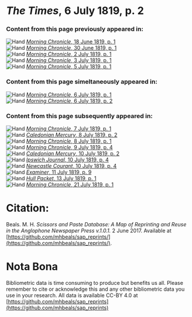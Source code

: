 # *The Times*, 6 July 1819, p. 2  
  
### Content from this page previously appeared in:  
![Hand](http://scissorsandpaste.net/wp-content/uploads/2017/06/smallhandpointer.png) [*Morning Chronicle*, 18 June 1819, p. 1](https://mhbeals.github.io/sap_html/Morning-Chronicle/Morning-Chronicle-18-June-1819-p-1)  
![Hand](http://scissorsandpaste.net/wp-content/uploads/2017/06/smallhandpointer.png) [*Morning Chronicle*, 30 June 1819, p. 1](https://mhbeals.github.io/sap_html/Morning-Chronicle/Morning-Chronicle-30-June-1819-p-1)  
![Hand](http://scissorsandpaste.net/wp-content/uploads/2017/06/smallhandpointer.png) [*Morning Chronicle*, 2 July 1819, p. 1](https://mhbeals.github.io/sap_html/Morning-Chronicle/Morning-Chronicle-2-July-1819-p-1)  
![Hand](http://scissorsandpaste.net/wp-content/uploads/2017/06/smallhandpointer.png) [*Morning Chronicle*, 3 July 1819, p. 1](https://mhbeals.github.io/sap_html/Morning-Chronicle/Morning-Chronicle-3-July-1819-p-1)  
![Hand](http://scissorsandpaste.net/wp-content/uploads/2017/06/smallhandpointer.png) [*Morning Chronicle*, 5 July 1819, p. 1](https://mhbeals.github.io/sap_html/Morning-Chronicle/Morning-Chronicle-5-July-1819-p-1)  
  
### Content from this page simeltaneously appeared in:  
![Hand](http://scissorsandpaste.net/wp-content/uploads/2017/06/smallhandpointer.png) [*Morning Chronicle*, 6 July 1819, p. 1](https://mhbeals.github.io/sap_html/Morning-Chronicle/Morning-Chronicle-6-July-1819-p-1)  
![Hand](http://scissorsandpaste.net/wp-content/uploads/2017/06/smallhandpointer.png) [*Morning Chronicle*, 6 July 1819, p. 2](https://mhbeals.github.io/sap_html/Morning-Chronicle/Morning-Chronicle-6-July-1819-p-2)  
  
### Content from this page subsequently appeared in:  
![Hand](http://scissorsandpaste.net/wp-content/uploads/2017/06/smallhandpointer.png) [*Morning Chronicle*, 7 July 1819, p. 1](https://mhbeals.github.io/sap_html/Morning-Chronicle/Morning-Chronicle-7-July-1819-p-1)  
![Hand](http://scissorsandpaste.net/wp-content/uploads/2017/06/smallhandpointer.png) [*Caledonian Mercury*, 8 July 1819, p. 2](https://mhbeals.github.io/sap_html/Caledonian-Mercury/Caledonian-Mercury-8-July-1819-p-2)  
![Hand](http://scissorsandpaste.net/wp-content/uploads/2017/06/smallhandpointer.png) [*Morning Chronicle*, 8 July 1819, p. 1](https://mhbeals.github.io/sap_html/Morning-Chronicle/Morning-Chronicle-8-July-1819-p-1)  
![Hand](http://scissorsandpaste.net/wp-content/uploads/2017/06/smallhandpointer.png) [*Morning Chronicle*, 9 July 1819, p. 4](https://mhbeals.github.io/sap_html/Morning-Chronicle/Morning-Chronicle-9-July-1819-p-4)  
![Hand](http://scissorsandpaste.net/wp-content/uploads/2017/06/smallhandpointer.png) [*Caledonian Mercury*, 10 July 1819, p. 2](https://mhbeals.github.io/sap_html/Caledonian-Mercury/Caledonian-Mercury-10-July-1819-p-2)  
![Hand](http://scissorsandpaste.net/wp-content/uploads/2017/06/smallhandpointer.png) [*Ipswich Journal*, 10 July 1819, p. 4](https://mhbeals.github.io/sap_html/Ipswich-Journal/Ipswich-Journal-10-July-1819-p-4)  
![Hand](http://scissorsandpaste.net/wp-content/uploads/2017/06/smallhandpointer.png) [*Newcastle Courant*, 10 July 1819, p. 4](https://mhbeals.github.io/sap_html/Newcastle-Courant/Newcastle-Courant-10-July-1819-p-4)  
![Hand](http://scissorsandpaste.net/wp-content/uploads/2017/06/smallhandpointer.png) [*Examiner*, 11 July 1819, p. 9](https://mhbeals.github.io/sap_html/Examiner/Examiner-11-July-1819-p-9)  
![Hand](http://scissorsandpaste.net/wp-content/uploads/2017/06/smallhandpointer.png) [*Hull Packet*, 13 July 1819, p. 1](https://mhbeals.github.io/sap_html/Hull-Packet/Hull-Packet-13-July-1819-p-1)  
![Hand](http://scissorsandpaste.net/wp-content/uploads/2017/06/smallhandpointer.png) [*Morning Chronicle*, 21 July 1819, p. 1](https://mhbeals.github.io/sap_html/Morning-Chronicle/Morning-Chronicle-21-July-1819-p-1)  


# Citation: 

Beals. M. H. *Scissors and Paste Database: A Map of Reprinting and Reuse in the Anglophone Newspaper Press v.1.0.1.* 2 June 2017. Available at [https://github.com/mhbeals/sap_reprints/](https://github.com/mhbeals/sap_reprints/). 

# Nota Bona

Bibliometric data is time consuming to produce but benefits us all. Please remember to cite or acknowledge this and any other bibliometric data you use in your research. All data is available CC-BY 4.0 at [https://github.com/mhbeals/sap_reprints](https://github.com/mhbeals/sap_reprints)